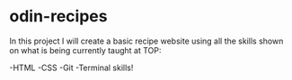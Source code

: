 # odin-recipes

In this project I will create a basic recipe website using all the skills shown on what is being currently taught at TOP:

-HTML
-CSS
-Git
-Terminal skills!